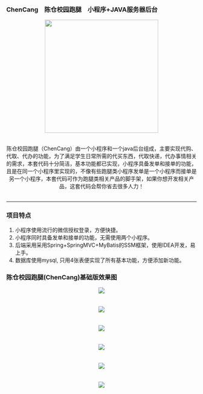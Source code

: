### ChenCang　陈仓校园跑腿　小程序+JAVA服务器后台



<p align="center">
    <img src="https://images.gitee.com/uploads/images/2020/0629/222405_57f33dab_7744052.png" width="300">
    <br>      
    <br>      
    <p align="center">
        陈仓校园跑腿（ChenCang）由一个小程序和一个java后台组成，主要实现代购、代取、代办的功能，为了满足学生日常所需的代买东西，代取快递，代办事情相关的需求，本套代码十分简洁，基本功能都已实现，小程序具备发单和接单的功能，且是在同一个小程序里实现的，不像有些跑腿类小程序发单是一个小程序而接单是另一个小程序，本套代码可作为跑腿类相关产品的脚手架，如果你想开发相关产品，这套代码会帮你省去很多人力！
        <br>      
        <br>      
    </p>
</p>

-----------------------------------------------------------------------------------------------

### 项目特点
1. 小程序使用流行的微信授权登录，方便快捷。
2. 小程序同时具备发单和接单的功能，无需使用两个小程序。
3. 后端采用采用Spring+SpringMVC+MyBatis的SSM框架，使用IDEA开发，易上手。
4. 数据库使用mysql, 只用4张表便实现了所有基本功能，方便添加新功能。

### 陈仓校园跑腿(ChenCang)基础版效果图
<div align="center"><img src="https://images.gitee.com/uploads/images/2020/0629/222527_12987c35_7744052.png"/></div>
    <br>      
    <br>
<div align="center"><img src="https://images.gitee.com/uploads/images/2020/0629/222558_1d90a8a3_7744052.png"/></div>
    <br>      
    <br>
<div align="center"><img src="https://images.gitee.com/uploads/images/2020/0629/222618_b01d81e7_7744052.png"/></div>
    <br>      
    <br>
<div align="center"><img src="https://images.gitee.com/uploads/images/2020/0629/222633_42359607_7744052.png"/></div>
    <br>      
    <br>
<div align="center"><img src="https://images.gitee.com/uploads/images/2020/0629/222648_0bae29e1_7744052.png"/></div>
    <br>      
    <br>
<div align="center"><img src="https://images.gitee.com/uploads/images/2020/0629/222703_c6ab5883_7744052.png"/></div>
    <br>      
    <br>

